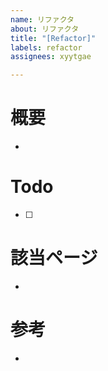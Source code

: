 ```yaml
---
name: リファクタ
about: リファクタ
title: "[Refactor]"
labels: refactor
assignees: xyytgae

---
```


# 概要

- 

# Todo

- [ ] 

# 該当ページ

- 

# 参考

-
